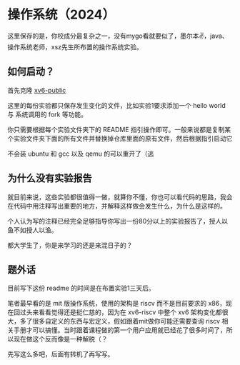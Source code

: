 # 操作系统（2024）

这里保存的是，你校成分最复杂之一，没有mygo看就要似了，墨尔本✌，java、操作系统老师，xsz先生所布置的操作系统实验。

## 如何启动？

首先克隆 [xv6-public](https://github.com/mit-pdos/xv6-public) 

这里的每份实验都只保存发生变化的文件，比如实验1要求添加一个 hello world 与 系统调用的 fork 等功能。

你只需要根据每个实验文件夹下的 README 指引操作即可。一般来说都是复制某个实验文件夹下面的所有文件并替换掉仓库里面的原有文件，然后根据指引启动它

不会装 ubuntu 和 gcc 以及 qemu 的可以重开了（逃

## 为什么没有实验报告

就目前来说，这些实验都很值得一做，就算你不懂，你也可以看代码的思路，我会在代码中用注释写出重要的地方，并解释这样做会发生什么，为什么是这样的。

个人认为写的注释已经完全足够指导你写出一份80分以上的实验报告了，授人以鱼不如授人以渔。

都大学生了，你是来学习的还是来混日子的？

## 题外话

目前写下这份 readme 的时间是在布置实验1三天后。

笔者最早看的是 mit 版操作系统，使用的架构是 riscv 而不是目前要求的 x86，现在回过头来看看觉得还是挺仁慈的，因为在 xv6-riscv 中整个 xv6 架构变化都很大，多了很多自定义的东西与宏定义，假如跟着mit做你可能还需要查询 riscv 相关手册才可以搞懂。当时跟着课程做的第一个用户应用就已经花了很多时间了，所以现在做这个反而像是一种解脱（？

先写这么多吧，后面有转机了再写写。
